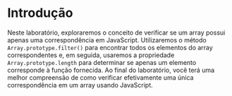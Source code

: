 # Introdução

Neste laboratório, exploraremos o conceito de verificar se um array possui apenas uma correspondência em JavaScript. Utilizaremos o método `Array.prototype.filter()` para encontrar todos os elementos do array correspondentes e, em seguida, usaremos a propriedade `Array.prototype.length` para determinar se apenas um elemento corresponde à função fornecida. Ao final do laboratório, você terá uma melhor compreensão de como verificar efetivamente uma única correspondência em um array usando JavaScript.
